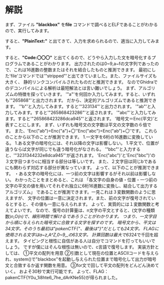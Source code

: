 
# 解説

まず、ファイル **"blackbox"** を**file** コマンドで調べるとELFであることがわかるので、実行してみます。

すると、**"PlainText:"** と出てきて、入力を求められるので、適当に入力してみます。

すると、**"Code:〇〇〇"** と出てくるので、どうやら入力した文を暗号化するプログラムであることがわかります。
出力されたのは0~9,a~fの文字列であったので、これは16進数の整数またはそれを結合したものと推測できます。
最初にした'file'コマンドでは'"stripped"'と出てきていました。また、ファイルサイズも大きく、
静的リンクコンパイルされたものだと推測できます。
なのでGhidraでのデコンパイルによる解析は最短解法とは言い難いでしょう。
まず、アルゴリズムの特徴を探っていきます。
'"a"'を何回か入力してみます。すると、いずれも'"265868"'と出力されます。
だから、決定的アルゴリズムであると推測できます。
'"b"'と入力してみます。すると'"323134"'と出力されます。
'"ab"'と入力してみます。すると'"265868423286"'と返されます。
'"abc"'と入力してみます。すると'"265868423286dca945"'と返されます。
'暗号文＝Enc(平文)'と表すことにします。
まず、いずれも暗号文の文字数は平文の文字数の６倍です。
また、'Enc("ab")=Enc("a")+〇''Enc("abc")=Enc("ab")+〇'です。
これらのことから以下のことが推測できます。
1.一文字を6桁の16進数に変換している。
1.ある文字の暗号化には、それ以降の文字は影響しない。
1.平文で、位置が違うならば文字が同じでも違う暗号化がなされる。
'"bbc"'と入力すると、'"3231344232e8dca945"'が返されます。
'Enc("abc")'と'Enc("bbc")'の３文字目つまりcに相当する部分は等しいです。
また、２文字目は同じbであるにも関わらず対応する部分が異なっています。
よって、以下のことが推測できます。
・ある文字の暗号化には、一つ前の文字は影響するがそれ以前は影響しない。
わかったことをまとめると、これは
「各文字の自身の値・位置・一つ前の文字の平文の値を用いてそれぞれ独立に6桁16進数に変換し、結合して出力するアルゴリズム」
であることが推測できます。一見これは３変数関数のように思えますが、
文字の位置は一意に決定されます。また、前の文字が復号されているとすると、その値も一意に与えられます。
よって、実質的には１変数関数と考えてよいです。
なので、復号の計算量は、n文字の平文とすると、(文字の種類数)*n,O(n)で、線形時間で解けるであろうことがわかります。
つまり、一文字目から順に与えられた暗号文に合致する文字を探すのです。
暗号文から、平文は34文字。そのうち最初は"pakenCTF{"、最後は"}"だとしても24文字。
FLAGに使用される文字はa~z,A^Z,0~9,_の63文字。
計算回数は最大で63*24で千回を超えます。
タイピングと根性に自信がある人は自分でコマンドを打ってもいいでしょう。
ですが僕にはそんな根性は無いので、c言語で復号します。
実装方針としては、
①平文の配列を用意
②引数として現在の位置とASCIIコードを与えられ、system()で"blackbox"を起動し与えられた位置まで暗号化して出力が暗号文と合致するか返す関数を用意。
③for文で回して平文の配列をどんどん決めていく。
およそ30秒で実行可能です。
よって、FLAG：pakenCTF{Y0u_1i8hte6_7he_dArKNe55}が得られました。

